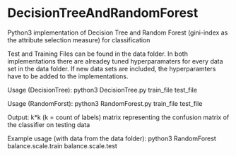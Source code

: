 # DecisionTreeAndRandomForest
Python3 implementation of Decision Tree and Random Forest (gini-index as the attribute selection measure) for classification

Test and Training Files can be found in the data folder. In both implementations there are alreadey tuned hyperparamaters for every data set in the data folder.
If new data sets are included, the hyperparamters have to be added to the implementations.

Usage (DecisionTree):
python3 DecisionTree.py train_file test_file

Usage (RandomForst):
python3 RandomForest.py train_file test_file

Output: 
k*k (k = count of labels) matrix representing the confusion matrix of the classifier on testing data 

Example usage (with data from the data folder):
python3 RandomForest balance.scale.train balance.scale.test
